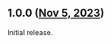 ## 1.0.0 ([Nov 5, 2023](https://github.com/ramensoftware/windhawk-mods/blob/12155847ff2b01c1e5ec16e997b6f2189115cb35/mods/custom-shutdown-dialog.wh.cpp))

Initial release.

